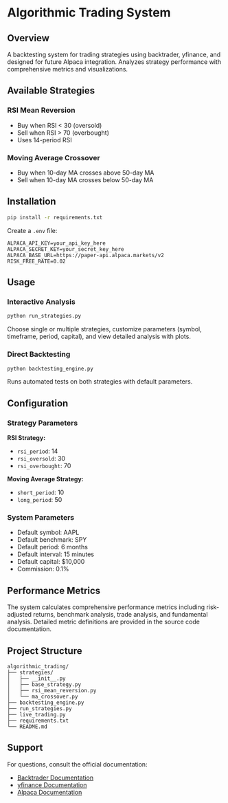 # Algorithmic Trading System

## Overview

A backtesting system for trading strategies using backtrader, yfinance, and designed for future Alpaca integration. Analyzes strategy performance with comprehensive metrics and visualizations.

## Available Strategies

### RSI Mean Reversion
- Buy when RSI < 30 (oversold)
- Sell when RSI > 70 (overbought)
- Uses 14-period RSI

### Moving Average Crossover
- Buy when 10-day MA crosses above 50-day MA
- Sell when 10-day MA crosses below 50-day MA

## Installation

```bash
pip install -r requirements.txt
```

Create a `.env` file:
```env
ALPACA_API_KEY=your_api_key_here
ALPACA_SECRET_KEY=your_secret_key_here
ALPACA_BASE_URL=https://paper-api.alpaca.markets/v2
RISK_FREE_RATE=0.02
```

## Usage

### Interactive Analysis
```bash
python run_strategies.py
```

Choose single or multiple strategies, customize parameters (symbol, timeframe, period, capital), and view detailed analysis with plots.

### Direct Backtesting
```bash
python backtesting_engine.py
```

Runs automated tests on both strategies with default parameters.

## Configuration

### Strategy Parameters

**RSI Strategy:**
- `rsi_period`: 14
- `rsi_oversold`: 30
- `rsi_overbought`: 70

**Moving Average Strategy:**
- `short_period`: 10
- `long_period`: 50

### System Parameters
- Default symbol: AAPL
- Default benchmark: SPY
- Default period: 6 months
- Default interval: 15 minutes
- Default capital: $10,000
- Commission: 0.1%

## Performance Metrics

The system calculates comprehensive performance metrics including risk-adjusted returns, benchmark analysis, trade analysis, and fundamental analysis. Detailed metric definitions are provided in the source code documentation.

## Project Structure

```
algorithmic_trading/
├── strategies/
│   ├── __init__.py
│   ├── base_strategy.py
│   ├── rsi_mean_reversion.py
│   └── ma_crossover.py
├── backtesting_engine.py
├── run_strategies.py
├── live_trading.py
├── requirements.txt
└── README.md
```

## Support

For questions, consult the official documentation:
- [Backtrader Documentation](https://www.backtrader.com/docu/)
- [yfinance Documentation](https://github.com/ranaroussi/yfinance)
- [Alpaca Documentation](https://docs.alpaca.markets/) 